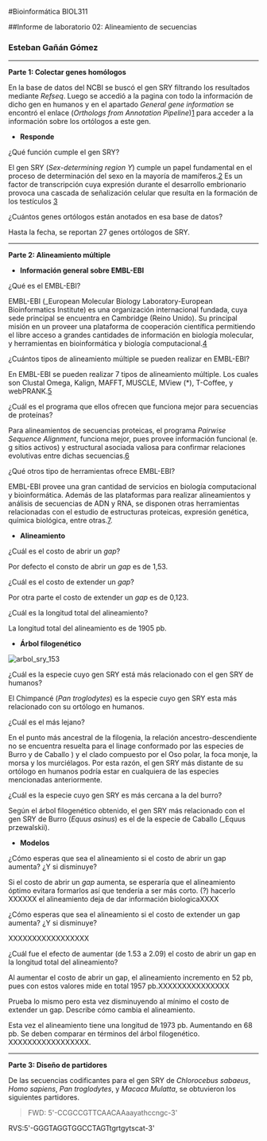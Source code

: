 #Bioinformática BIOL311##Informe de laboratorio 02: Alineamiento de secuencias ### Esteban  Gañán Gómez___**Parte 1: Colectar genes homólogos**En la base de datos del NCBI se buscó el gen SRY filtrando los resultados mediante _Refseq_. Luego se accedió a la pagina con todo la información de dicho gen en humanos y en el apartado _General gene information_ se encontró el enlace (_Orthologs from Annotation Pipeline_)[1](https://www.ncbi.nlm.nih.gov/gene/?Term=ortholog_gene_6736[group]) para acceder a la información sobre los ortólogos a este gen.- **Responde**¿Qué función cumple el gen SRY?El gen SRY (_Sex-determining region Y_) cumple un papel fundamental en el proceso de determinación del sexo en la mayoría de mamíferos.[2](https://www.ncbi.nlm.nih.gov/pubmed/19027189) Es un factor de transcripción cuya expresión durante el desarrollo embrionario provoca una cascada de señalización celular que resulta en la formación de los testículos [3](https://www.ncbi.nlm.nih.gov/pubmed/11990798)  ¿Cuántos genes ortólogos están anotados en esa base de datos?Hasta la fecha, se reportan 27 genes ortólogos de SRY.___**Parte 2: Alineamiento múltiple*** **Información general sobre EMBL-EBI**¿Qué es el EMBL-EBI?EMBL-EBI (_European Molecular Biology Laboratory-European Bioinformatics Institute) es una organización internacional fundada, cuya sede principal se encuentra en Cambridge (Reino Unido). Su principal misión en un proveer una plataforma de cooperación científica permitiendo el libre acceso a grandes cantidades de información en biología molecular, y herramientas en bioinformática y biología computacional.[4](https://www.ebi.ac.uk/about)¿Cuántos tipos de alineamiento múltiple se pueden realizar en EMBL-EBI?En EMBL-EBI se pueden realizar 7 tipos de alineamiento múltiple. Los cuales son Clustal Omega, Kalign, MAFFT, MUSCLE, MView (*), T-Coffee, y webPRANK.[5](https://www.ebi.ac.uk/Tools/msa/)¿Cuál es el programa que ellos ofrecen que funciona mejor para secuencias de proteínas?Para alineamientos de secuencias proteicas, el programa _Pairwise Sequence Alignment_, funciona mejor, pues provee información funcional (e. g sitios activos) y estructural asociada valiosa para confirmar relaciones evolutivas entre dichas secuencias.[6](http://www.bpc.uni-frankfurt.de/guentert/wiki/images/5/58/121102_PairwiseAlignment.pdf)¿Qué otros tipo de herramientas ofrece EMBL-EBI?EMBL-EBI provee una gran cantidad de servicios en biología computacional y bioinformática. Además de las plataformas para realizar alineamientos y análisis de secuencias de ADN y RNA, se disponen otras herramientas relacionadas con el estudio de estructuras proteicas, expresión genética, química biológica, entre otras.[7](https://www.ebi.ac.uk/services/dna-rna).* **Alineamiento** ¿Cuál es el costo de abrir un _gap_?Por defecto el consto de abrir un _gap_ es de 1,53.¿Cuál es el costo de extender un _gap_?Por otra parte el costo de extender un _gap_ es de 0,123.¿Cuál es la longitud total del alineamiento?La longitud total del alineamiento es de 1905 pb. * **Árbol filogenético**![arbol_sry_153](https://user-images.githubusercontent.com/37596314/37868939-ebc1a01a-2f8d-11e8-80b8-f939cbd353fb.PNG)¿Cuál es la especie cuyo gen SRY está más relacionado con el gen SRY de humanos?El Chimpancé (_Pan troglodytes_) es la especie cuyo gen SRY esta más relacionado con su ortólogo en humanos.  	¿Cuál es el más lejano?En el  punto más ancestral de la filogenia, la relación ancestro-descendiente no se encuentra resuelta para el linage conformado por las especies de Burro y de Caballo ) y el clado  compuesto por el Oso polar, la foca monje, la morsa y los murciélagos. Por esta razón, el gen SRY más distante de su ortólogo en humanos podría estar en cualquiera de las especies mencionadas anteriormente. ¿Cuál es la especie cuyo gen SRY es más cercana a la del burro?Según el árbol filogenético obtenido, el gen SRY más relacionado con el gen SRY de Burro  (_Equus asinus_) es el de la especie de Caballo (_Equus przewalskii).* **Modelos**¿Cómo esperas que sea el alineamiento si el costo de abrir un gap aumenta? ¿Y si disminuye?Si el costo de abrir un _gap_ aumenta, se esperaría que el alineamiento óptimo evitara formarlos así que tendería a ser más corto. (?) hacerlo XXXXXX el alineamiento deja de dar información biologicaXXXX¿Cómo esperas que sea el alineamiento si el costo de extender un gap aumenta? ¿Y si disminuye?XXXXXXXXXXXXXXXXX¿Cuál fue el efecto de aumentar (de 1.53 a 2.09) el costo de abrir un gap en la longitud total del alineamiento? Al aumentar el costo de abrir un gap, el alineamiento incremento en 52 pb, pues con estos valores mide en total 1957 pb.XXXXXXXXXXXXXXXPrueba lo mismo pero esta vez disminuyendo al mínimo el costo de extender un gap. Describe cómo cambia el alineamiento.Esta vez el alineamiento tiene una longitud de 1973 pb. Aumentando en 68  pb. Se deben comparar en términos del árbol filogenético. XXXXXXXXXXXXXXXXX.___**Parte 3: Diseño de partidores**De las secuencias codificantes para el gen SRY de _Chlorocebus sabaeus_, _Homo sapiens_, _Pan troglodytes_, y  _Macaca Mulatta_, se obtuvieron los siguientes partidores.>FWD: 5'-CCGCCGTTCAACAAaayathccngc-3'RVS:5'-GGGTAGGTGGCCTAGTtgrtgytscat-3'    